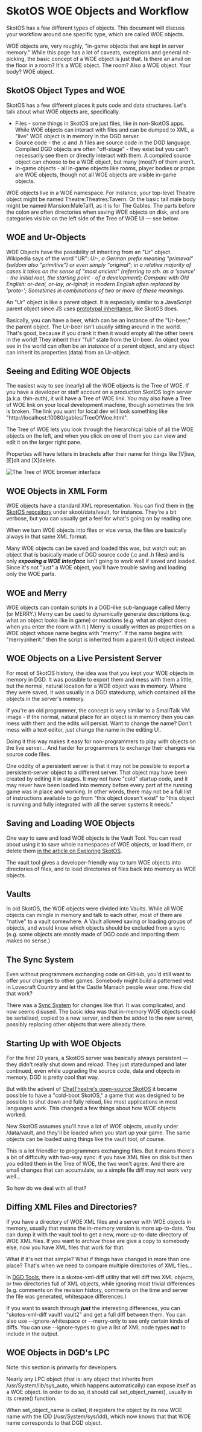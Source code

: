 # SkotOS WOE Objects and Workflow

SkotOS has a few different types of objects. This document will discuss your workflow around one specific type, which are called WOE objects.

WOE objects are, very roughly, "in-game objects that are kept in server memory." While this page has a lot of caveats, exceptions and general nit-picking, the basic concept of a WOE object is just that. Is there an anvil on the floor in a room? It's a WOE object. The room? Also a WOE object. Your body? WOE object.

## SkotOS Object Types and WOE

SkotOS has a few different places it puts code and data structures. Let's talk about what WOE objects are, specifically.

* Files - some things in SkotOS are just files, like in non-SkotOS apps. While WOE objects can interact with files and can be dumped to XML, a "live" WOE object is in memory in the DGD server.
* Source code - the .c and .h files are source code in the DGD language. Compiled DGD objects are often "off-stage" - they exist but you can't necessarily see them or directly interact with them. A compiled source object can choose to be a WOE object, but many (most?) of them aren't.
* In-game objects - all in-game objects like rooms, player bodies or props are WOE objects, though not all WOE objects are visible in-game objects.

WOE objects live in a WOE namespace. For instance, your top-level Theatre object might be named Theatre:Theatres:Tavern. Or the basic tall male body might be named Mansion:MaleTall1, as it is for The Gables. The parts before the colon are often directories when saving WOE objects on disk, and are categories visible on the left side of the Tree of WOE UI &mdash; see below.

## WOE and Ur-Objects

WOE Objects have the possibility of inheriting from an "Ur" object. Wikipedia says of the word "UR": *Ur-, a German prefix meaning "primeval" (seldom also "primitive") or even simply "original"; in a relative majority of cases it takes on the sense of "most ancient" (referring to sth. as a 'source' - the initial root, the starting point - of a development); Compare with Old English: or-deal, or-lay, or-iginal; in modern English often replaced by 'proto-'; Sometimes in combinations of two or more of these meanings.*

An "Ur" object is like a parent object. It is especially similar to a JavaScript parent object since JS uses [prototypal inheritance](https://developer.mozilla.org/en-US/docs/Web/JavaScript/Inheritance_and_the_prototype_chain), like SkotOS does.

Basically, you can have a beer, which can be an instance of the "Ur-beer," the parent object. The Ur-beer isn't usually sitting around in the world. That's good, because if you drank it then it would empty all the other beers in the world! They inherit their "full" state from the Ur-beer. An object you see in the world can often be an *instance* of a parent object, and any object can inherit its properties (data) from an Ur-object.

## Seeing and Editing WOE Objects

The easiest way to see (nearly) all the WOE objects is the Tree of WOE. If you have a developer or staff account on a production SkotOS login server (a.k.a. thin-auth), it will have a Tree of WOE link. You may also have a Tree of WOE link on your local development machine, though sometimes the link is broken. The link you want for local dev will look something like "http://localhost:10080/gables/TreeOfWoe.html".

The Tree of WOE lets you look through the hierarchical table of all the WOE objects on the left, and when you click on one of them you can view and edit it on the larger right pane.

Properties will have letters in brackets after their name for things like [V]iew, [E]dit and [X]delete.

<img src="TreeOfWOEScreen.png" alt="The Tree of WOE browser interface" />

## WOE Objects in XML Form

WOE objects have a standard XML representation. You can find them in [the SkotOS repository](https://github.com/ChatTheatre/SkotOS) under skoot/data/vault, for instance. They're a bit verbose, but you can usually get a feel for what's going on by reading one.

When we turn WOE objects into files or vice versa, the files are basically always in that same XML format.

Many WOE objects can be saved and loaded this was, but watch out: an object that is basically made of DGD source code (.c and .h files) and is only ***exposing a WOE interface*** isn't going to work well if saved and loaded. Since it's not "just" a WOE object, you'll have trouble saving and loading only the WOE parts.

## WOE and Merry

WOE objects can contain scripts in a DGD-like sub-language called Merry (or MERRY.) Merry can be used to dynamically generate descriptions (e.g. what an object looks like in game) or reactions (e.g. what an object does when you enter the room with it.) Merry is usually written as properties on a WOE object whose name begins with "merry:". If the name begins with "merry:inherit:" then the script is inherited from a parent (Ur) object instead.

## WOE Objects on a Live Persistent Server

For most of SkotOS history, the idea was that you kept your WOE objects in memory in DGD. It was possible to export them and mess with them a little, but the normal, natural location for a WOE object was in memory. Where they were saved, it was usually in a DGD statedump, which contained all the objects in the server's memory.

If you're an old programmer, the concept is very similar to a SmallTalk VM image - if the normal, natural place for an object is in memory then you can mess with them and the edits will persist. Want to change the name? Don't mess with a text editor, just change the name in the editing UI.

Doing it this way makes it easy for non-programmers to play with objects on the live server... And harder for programmers to exchange their changes via source code files.

One oddity of a persistent server is that it may not be possible to export a persistent-server object to a different server. That object may have been created by editing it in stages. It may not have "cold" startup code, and it may never have been loaded into memory before every part of the running game was in place and working. In other words, there may not be a full list of instructions available to go from "this object doesn't exist" to "this object is running and fully integrated with all the server systems it needs."

## Saving and Loading WOE Objects

One way to save and load WOE objects is the Vault Tool. You can read about using it to save whole namespaces of WOE objects, or load them, or delete them [in the article on Exploring SkotOS](../Developer/Exploring_SkotOS.md#dumping-lpc-objects-on-the-gables).

The vault tool gives a developer-friendly way to turn WOE objects into directories of files, and to load directories of files back into memory as WOE objects.

## Vaults

In old SkotOS, the WOE objects were divided into Vaults. While all WOE objects can mingle in memory and talk to each other, most of them are "native" to a vault somewhere. A Vault allowed saving or loading groups of objects, and would know which objects should be excluded from a sync (e.g. some objects are mostly made of DGD code and importing them makes no sense.)

## The Sync System

Even without programmers exchanging code on GitHub, you'd still want to offer your changes to other games. Somebody might build a patterned vest in Lovecraft Country and let the Castle Marrach people wear one. How did that work?

There was a [Sync System](./SyncSystem.md) for changes like that. It was complicated, and now seems disused. The basic idea was that in-memory WOE objects could be serialised, copied to a new server, and then be added to the new server, possibly replacing other objects that were already there.

## Starting Up with WOE Objects

For the first 20 years, a SkotOS server was basically always persistent &mdash; they didn't really shut down and reload. They just statedumped and later continued, even while upgrading the source code, data and objects in memory. DGD is pretty cool that way.

But with the advent of [ChatTheatre's open-source SkotOS](https://github.com/ChatTheatre/SkotOS) it became possible to have a "cold-boot SkotOS," a game that was designed to be possible to shut down and fully reload, like most applications in most languages work. This changed a few things about how WOE objects worked.

New SkotOS assumes you'll have a lot of WOE objects, usually under /data/vault, and they'll be loaded when you start up your game. The same objects can be loaded using things like the vault tool, of course.

This is a lot friendlier to programmers exchanging files. But it means there's a bit of difficulty with two-way sync: if you have XML files on disk but then you edited them in the Tree of WOE, the two won't agree. And there are small changes that can accumulate, so a simple file diff may not work very well...

So how do we deal with all that?

## Diffing XML Files and Directories?

If you have a directory of WOE XML files and a server with WOE objects in memory, usually that means the in-memory version is more up-to-date. You can dump it with the vault tool to get a new, more up-to-date directory of WOE XML files. If you want to archive those are give a copy to somebody else, now you have XML files that work for that.

What if it's not that simple? What if things have changed in more than one place? That's when we need to compare multiple directories of XML files...

In [DGD Tools,](https://github.com/ChatTheatre/dgd-tools) there is a skotos-xml-diff utility that will diff two XML objects, or two directories full of XML objects, while ignoring most trivial differences (e.g. comments on the revision history, comments on the time and server the file was generated, whitespace differences.)

If you want to search through ***just*** the interesting differences, you can "skotos-xml-diff vault1 vault2" and get a full diff between them. You can also use --ignore-whitespace or --merry-only to see only certain kinds of diffs. You can use --ignore-types to give a list of XML node types ***not*** to include in the output.

## WOE Objects in DGD's LPC

Note: this section is primarily for developers.

Nearly any LPC object (that is: any object that inherits from /usr/System/lib/sys_auto, which happens automatically) can expose itself as a WOE object. In order to do so, it should call set_object_name(), usually in its create() function.

When set_object_name is called, it registers the object by its new WOE name with the IDD (/usr/System/sys/idd), which now knows that that WOE name corresponds to that DGD object.
